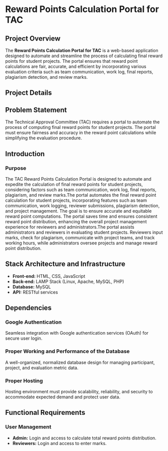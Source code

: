# Reward Points Calculation Portal for TAC

## Project Overview
The **Reward Points Calculation Portal for TAC** is a web-based application designed to automate and streamline the process of calculating final reward points for student projects. The portal ensures that reward point calculations are fair, accurate, and efficient by incorporating various evaluation criteria such as team communication, work log, final reports, plagiarism detection, and review marks.

## Project Details

## Problem Statement
The Technical Approval Committee (TAC) requires a portal to automate the process of computing final reward points for student projects. The portal must ensure fairness and accuracy in the reward point calculations while simplifying the evaluation procedure.

## Introduction

### Purpose
The TAC Reward Points Calculation Portal is designed to automate and expedite the calculation of final reward points for student projects, considering factors such as team communication, work log, final reports, plagiarism, and review marks.The portal automates the final reward point calculation for student projects, incorporating features such as team communication, work logging, reviewer submissions, plagiarism detection, and project management. The goal is to ensure accurate and equitable reward point computations.
The portal saves time and ensures consistent reward point distribution, enhancing the overall project management experience for reviewers and administrators.The portal assists administrators and reviewers in evaluating student projects. Reviewers input marks, check for plagiarism, communicate with project teams, and track working hours, while administrators oversee projects and manage reward point distribution.

## Stack Architecture and Infrastructure

- **Front-end:** HTML, CSS, JavaScript
- **Back-end:** LAMP Stack (Linux, Apache, MySQL, PHP)
- **Database:** MySQL
- **API:** RESTful services

## Dependencies

### Google Authentication
Seamless integration with Google authentication services (OAuth) for secure user login.

### Proper Working and Performance of the Database
A well-organized, normalized database design for managing participant, project, and evaluation metric data.

### Proper Hosting
Hosting environment must provide scalability, reliability, and security to accommodate expected demand and protect user data.

## Functional Requirements

### User Management
- **Admin:** Login and access to calculate total reward points distribution.
- **Reviewers:** Login and access to enter marks.
  
